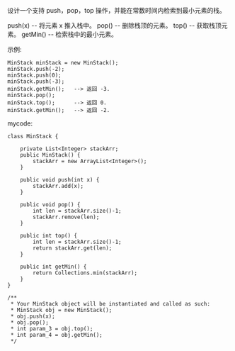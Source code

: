 设计一个支持 push，pop，top 操作，并能在常数时间内检索到最小元素的栈。

push(x) -- 将元素 x 推入栈中。
pop() -- 删除栈顶的元素。
top() -- 获取栈顶元素。
getMin() -- 检索栈中的最小元素。

示例:

```
MinStack minStack = new MinStack();
minStack.push(-2);
minStack.push(0);
minStack.push(-3);
minStack.getMin();   --> 返回 -3.
minStack.pop();
minStack.top();      --> 返回 0.
minStack.getMin();   --> 返回 -2.
```
mycode:
```
class MinStack {
    
    private List<Integer> stackArr;
    public MinStack() {
		stackArr = new ArrayList<Integer>();
    }
    
    public void push(int x) {
        stackArr.add(x);
    }
    
    public void pop() {
        int len = stackArr.size()-1;
		stackArr.remove(len);
    }
    
    public int top() {
		int len = stackArr.size()-1;
        return stackArr.get(len);
    }
    
    public int getMin() {
        return Collections.min(stackArr);
    }
}

/**
 * Your MinStack object will be instantiated and called as such:
 * MinStack obj = new MinStack();
 * obj.push(x);
 * obj.pop();
 * int param_3 = obj.top();
 * int param_4 = obj.getMin();
 */
```
